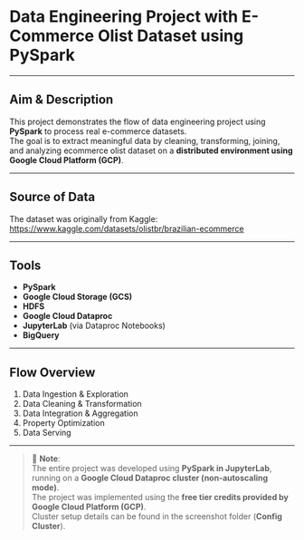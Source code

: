 # **Data Engineering Project with E-Commerce Olist Dataset using PySpark**

---

## **Aim & Description**
This project demonstrates the flow of data engineering project using **PySpark** to process real e-commerce datasets.  
The goal is to extract meaningful data by cleaning, transforming, joining, and analyzing ecommerce olist dataset on a **distributed environment using Google Cloud Platform (GCP)**.

---

## **Source of Data**
The dataset was originally from Kaggle: https://www.kaggle.com/datasets/olistbr/brazilian-ecommerce

---

## **Tools**
- **PySpark**  
- **Google Cloud Storage (GCS)**
- **HDFS**  
- **Google Cloud Dataproc**
- **JupyterLab** (via Dataproc Notebooks)
- **BigQuery**

---

## **Flow Overview**
1. Data Ingestion & Exploration
2. Data Cleaning & Transformation
3. Data Integration & Aggregation
4. Property Optimization
5. Data Serving

---

> 📝 **Note**:  
> The entire project was developed using **PySpark in JupyterLab**, running on a **Google Cloud Dataproc cluster (non-autoscaling mode)**.  
> The project was implemented using the **free tier credits provided by Google Cloud Platform (GCP)**.  
> Cluster setup details can be found in the screenshot folder (**Config Cluster**).
